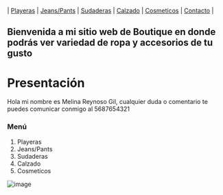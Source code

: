 | [Playeras](./playeras.md) | [Jeans/Pants](./jeans.md) | [Sudaderas](./sudaderas.md) | [Calzado](./calzado.md) | [Cosmeticos](./cosmeticos.md) | [Contacto](./contacto.md) |

## Bienvenida a mi sitio web de Boutique en donde podrás ver variedad de ropa y accesorios de tu gusto 

# Presentación 
Hola mi nombre es Melina Reynoso Gil, cualquier duda o comentario te puedes comunicar conmigo al 5687654321 

### Menú 
1. Playeras 
2. Jeans/Pants 
3. Sudaderas 
4. Calzado
5. Cosmeticos



![image](https://user-images.githubusercontent.com/100168785/157764103-e8af5ead-b9c8-4223-9e06-02aca4e3182b.png)


